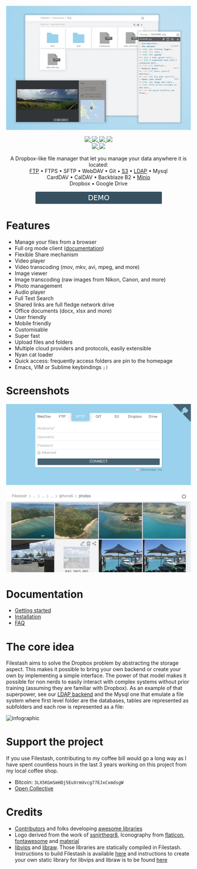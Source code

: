 ![screenshot](https://raw.githubusercontent.com/mickael-kerjean/filestash_images/master/.assets/photo.jpg)

<p align="center">
    <a href="https://github.com/mickael-kerjean/contributors" alt="Contributors">
        <img src="https://img.shields.io/github/contributors/mickael-kerjean/filestash" style="max-width:100%;">
    </a>
    <a href="https://opencollective.com/filestash" alt="Backers on Open Collective">
        <img src="https://img.shields.io/opencollective/backers/filestash" style="max-width:100%;">
    </a>
    <a href="https://opencollective.com/filestash" alt="Sponsors on Open Collective">
        <img src="https://img.shields.io/opencollective/sponsors/filestash" style="max-width:100%;">
    </a>
    <a href="https://hub.docker.com/r/machines/filestash" alt="Docker Hub">
        <img src="https://img.shields.io/docker/pulls/machines/filestash" style="max-width:100%;">
    </a>
    <br>
    <a href="#" alt="Build">
        <img src="https://ci.kerjean.me/api/badges/nuage/nuage/status.svg" style="max-width:100%;">
    </a>
    <a href="https://kiwiirc.com/nextclient/#irc://irc.freenode.net/#filestash?nick=guest??" alt="Chat on IRC">
        <img src="https://img.shields.io/badge/IRC-%23filestash-brightgreen.svg" style="max-width:100%;">
    </a>
</p>

<p align="center">
    A Dropbox-like file manager that let you manage your data anywhere it is located:<br>
    <a href="https://www.filestash.app/ftp-client.html">FTP</a> • FTPS • SFTP • WebDAV • Git • <a href="https://www.filestash.app/s3-browser.html">S3</a> • <a href="https://www.filestash.app/ldap-browser.html">LDAP</a> • Mysql <br>
       CardDAV • CalDAV • Backblaze B2 • <a href="https://www.filestash.app/s3-browser.html">Minio</a> <br>
               Dropbox • Google Drive
</p>
<p align="center">
    <a href="http://demo.filestash.app">
      <img src="https://raw.githubusercontent.com/mickael-kerjean/filestash_images/master/.assets/button_demo.png" alt="demo button" />
    </a>
</p>

# Features
- Manage your files from a browser
- Full org mode client ([documentation](https://www.filestash.app/2018/05/31/release-note-v0.1/))
- Flexible Share mechanism
- Video player
- Video transcoding (mov, mkv, avi, mpeg, and more)
- Image viewer
- Image transcoding (raw images from Nikon, Canon, and more)
- Photo management
- Audio player
- Full Text Search
- Shared links are full fledge network drive
- Office documents (docx, xlsx and more)
- User friendly
- Mobile friendly
- Customisable
- Super fast
- Upload files and folders
- Multiple cloud providers and protocols, easily extensible
- Nyan cat loader
- Quick access: frequently access folders are pin to the homepage
- Emacs, VIM or Sublime keybindings `;)`

# Screenshots
<p align="center">
    <a href="https://demo.filestash.app">
        <img src="https://raw.githubusercontent.com/mickael-kerjean/filestash_images/master/.assets/navigation.gif" alt="user experience on navigation" />
    </a>
</p>
<p align="center">
    <a href="http://demo.filestash.app">
        <img src="https://raw.githubusercontent.com/mickael-kerjean/filestash_images/master/.assets/photo_management.gif" alt="user experience on medias" />
    </a>
</p>

# Documentation
- [Getting started](https://www.filestash.app/docs)
- [Installation](https://www.filestash.app/docs/install-and-upgrade/)
- [FAQ](https://www.filestash.app/docs/faq/)

# The core idea

Filestash aims to solve the Dropbox problem by abstracting the storage aspect. This makes it possible to bring your own backend or create your own by implementing a simple interface. The power of that model makes it possible for non nerds to easily interact with complex systems without prior training (assuming they are familiar with Dropbox). As an example of that superpower, see our [LDAP backend](https://www.filestash.app/ldap-browser.html) and the Mysql one that emulate a file system where first level folder are the databases, tables are represented as subfolders and each row is represented as a file:

![infographic](https://www.filestash.app/img/illustration/filestash-framework.png)

# Support the project

If you use Filestash, contributing to my coffee bill would go a long way as I have spent countless hours in the last 3 years working on this project from my local coffee shop.

- Bitcoin: `3LX5KGmSmHDj5EuXrmUvcg77EJxCxmdsgW`
- [Open Collective](https://opencollective.com/filestash)

# Credits
- [Contributors](https://github.com/icoma89/filestash/graphs/contributors) and folks developing [awesome libraries](https://github.com/icoma89/filestash/blob/master/go.mod)
- Logo derived from the work of [ssnjrthegr8](https://github.com/ssnjrthegr8), Iconography from [flaticon](https://www.flaticon.com/), [fontawesome](https://fontawesome.com) and [material](https://material.io/icons/)
- [libvips](https://github.com/libvips/libvips) and [libraw](https://github.com/LibRaw/LibRaw). Those libraries are statically compiled in Filestash. Instructions to build Filestash is available [here](https://github.com/icoma89/filestash/blob/master/.drone.yml) and instructions to create your own static library for libvips and libraw is to be found [here](https://github.com/icoma89/filestash/tree/master/server/plugin/plg_image_light/deps)
